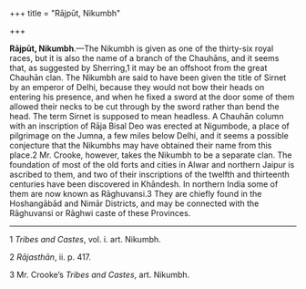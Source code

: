 +++
title = "Rājpūt, Nikumbh"

+++

**Rājpūt, Nikumbh**.—The Nikumbh is given as one of the thirty-six royal races, but it is also the name of a branch of the Chauhāns, and it seems that, as suggested by Sherring,1 it may be an offshoot from the great Chauhān clan. The Nikumbh are said to have been given the title of Sirnet by an emperor of Delhi, because they would not bow their heads on entering his presence, and when he fixed a sword at the door some of them allowed their necks to be cut through by the sword rather than bend the head. The term Sirnet is supposed to mean headless. A Chauhān column with an inscription of Rāja Bisal Deo was erected at Nigumbode, a place of pilgrimage on the Jumna, a few miles below Delhi, and it seems a possible conjecture that the Nikumbhs may have obtained their name from this place.2 Mr. Crooke, however, takes the Nikumbh to be a separate clan. The foundation of most of the old forts and cities in Alwar and northern Jaipur is ascribed to them, and two of their inscriptions of the twelfth and thirteenth centuries have been discovered in Khāndesh. In northern India some of them are now known as Rāghuvansi.3 They are chiefly found in the Hoshangābād and Nimār Districts, and may be connected with the Rāghuvansi or Rāghwi caste of these Provinces. 

___________________

1 *Tribes and Castes*, vol. i. art. Nikumbh. 

2 *Rājasthān*, ii. p. 417. 

3 Mr. Crooke’s *Tribes and Castes*, art. Nikumbh. 

